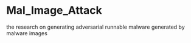# Mal_Image_Attack
the research on generating adversarial runnable malware generated by malware images
